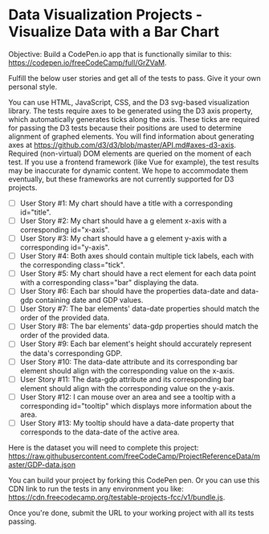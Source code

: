 # Data Visualization Projects - Visualize Data with a Bar Chart

Objective: Build a CodePen.io app that is functionally similar to this: https://codepen.io/freeCodeCamp/full/GrZVaM.

Fulfill the below user stories and get all of the tests to pass. Give it your own personal style.

You can use HTML, JavaScript, CSS, and the D3 svg-based visualization library. The tests require axes to be generated using the D3 axis property, which automatically generates ticks along the axis. These ticks are required for passing the D3 tests because their positions are used to determine alignment of graphed elements. You will find information about generating axes at https://github.com/d3/d3/blob/master/API.md#axes-d3-axis. Required (non-virtual) DOM elements are queried on the moment of each test. If you use a frontend framework (like Vue for example), the test results may be inaccurate for dynamic content. We hope to accommodate them eventually, but these frameworks are not currently supported for D3 projects.

- [ ] User Story #1: My chart should have a title with a corresponding id="title".
- [ ] User Story #2: My chart should have a g element x-axis with a corresponding id="x-axis".
- [ ] User Story #3: My chart should have a g element y-axis with a corresponding id="y-axis".
- [ ] User Story #4: Both axes should contain multiple tick labels, each with the corresponding class="tick".
- [ ] User Story #5: My chart should have a rect element for each data point with a corresponding class="bar" displaying the data.
- [ ] User Story #6: Each bar should have the properties data-date and data-gdp containing date and GDP values.
- [ ] User Story #7: The bar elements' data-date properties should match the order of the provided data.
- [ ] User Story #8: The bar elements' data-gdp properties should match the order of the provided data.
- [ ] User Story #9: Each bar element's height should accurately represent the data's corresponding GDP.
- [ ] User Story #10: The data-date attribute and its corresponding bar element should align with the corresponding value on the x-axis.
- [ ] User Story #11: The data-gdp attribute and its corresponding bar element should align with the corresponding value on the y-axis.
- [ ] User Story #12: I can mouse over an area and see a tooltip with a corresponding id="tooltip" which displays more information about the area.
- [ ] User Story #13: My tooltip should have a data-date property that corresponds to the data-date of the active area.

Here is the dataset you will need to complete this project: https://raw.githubusercontent.com/freeCodeCamp/ProjectReferenceData/master/GDP-data.json

You can build your project by forking this CodePen pen. Or you can use this CDN link to run the tests in any environment you like: https://cdn.freecodecamp.org/testable-projects-fcc/v1/bundle.js.

Once you're done, submit the URL to your working project with all its tests passing.
